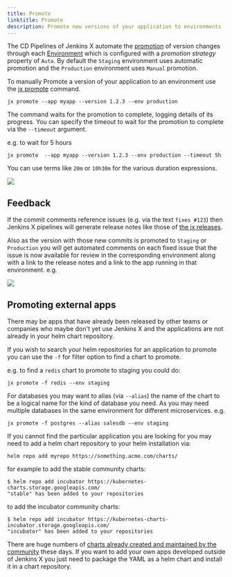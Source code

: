 ```yaml
---
title: Promote
linktitle: Promote
description: Promote new versions of your application to environments 
---
```



The CD Pipelines of Jenkins X automate the [promotion](/docs/concepts/features/#promotion) of version changes through each [Environment](/docs/concepts/features/#environments) which is configured with a _promotion strategy_ property of `Auto`. By default the `Staging` environment uses automatic promotion and the `Production` environment uses `Manual` promotion. 

To manually Promote a version of your application to an environment use the [jx promote](/commands/jx_promote) command.

```shell 
jx promote --app myapp --version 1.2.3 --env production
```

The command waits for the promotion to complete, logging details of its progress. You can specify the timeout to wait for the promotion to complete via the `--timeout` argument.

e.g. to wait for 5 hours


```shell 
jx promote  --app myapp --version 1.2.3 --env production --timeout 5h
```

You can use terms like `20m` or `10h30m` for the various duration expressions.

<img src="/images/overview.png" class="img-thumbnail">


## Feedback

If the commit comments reference issues (e.g. via the text `fixes #123`) then Jenkins X pipelines will generate release notes like those of [the jx releases](https://github.com/jenkins-x/jx/releases).

Also as the version with those new commits is promoted to `Staging` or `Production` you will get automated comments on each fixed issue that the issue is now available for review in the corresponding environment along with a link to the release notes and a link to the app running in that environment. e.g.

<img src="/images/issue-comment.png" class="img-thumbnail">


## Promoting external apps

There may be apps that have already been released by other teams or companies who maybe don't yet use Jenkins X and the applications are not already in your helm chart repository.

If you wish to search your helm repositories for an application to promote you can use the `-f` for filter option to find a chart to promote.

e.g. to find a `redis` chart to promote to staging you could do:

```shell 
jx promote -f redis --env staging
```

For databases you may want to alias (via `--alias`) the name of the chart to be a logical name for the kind of database you need. As you may need multiple databases in the same environment for different microservices. e.g. 

```shell 
jx promote -f postgres --alias salesdb --env staging
```

If you cannot find the particular application you are looking for you may need to add a helm chart repository to your helm installation via:

```shell 
helm repo add myrepo https://something.acme.com/charts/
```

for example to add the stable community charts:

```shell 
$ helm repo add incubator https://kubernetes-charts.storage.googleapis.com/
"stable" has been added to your repositories
```
  
to add the incubator community charts:

```shell 
$ helm repo add incubator https://kubernetes-charts-incubator.storage.googleapis.com/
"incubator" has been added to your repositories
```  

There are huge numbers of [charts already created and maintained by the community](https://github.com/helm/charts/tree/master/stable) these days. If you want to add your own apps developed outside of Jenkins X you just need to package the YAML as a helm chart and install it in a chart repository.





